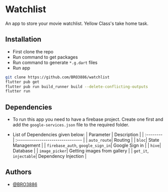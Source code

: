 
# Watchlist

An app to store your movie watchlist. Yellow Class's take home task.


## Installation

- First clone the repo
- Run command to get packages
- Run command to generate `*.g.dart` files
- Run app
```bash
git clone https://github.com/BRO3886/watchlist
flutter pub get
flutter pub run build_runner build --delete-conflicting-outputs
flutter run
```

## Dependencies
* To run this app you need to have a firebase project. Create one first and add the `google-services.json` file to the required folder.

* List of Dependencies given below:
| Parameter | Description                       |
| :-------- | :-------------------------------- |
| `auto_route`| Routing |
| `bloc`| State Management |
| `firebase_auth`, `google_sign_in`| Google Sign in |
| `hive`| Database |
| `image_picker`| Getting images from gallery |
| `get_it`, `injectable`| Dependency Injection |

## Authors

- [@BRO3886](https://www.github.com/BRO3886)
